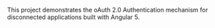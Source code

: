 This project demonstrates the oAuth 2.0 Authentication mechanism for disconnected applications built with Angular 5. 


